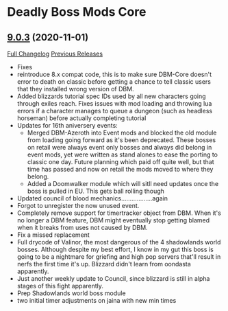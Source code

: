 # Deadly Boss Mods Core

## [9.0.3](https://github.com/DeadlyBossMods/DeadlyBossMods/tree/9.0.3) (2020-11-01)
[Full Changelog](https://github.com/DeadlyBossMods/DeadlyBossMods/compare/9.0.2...9.0.3) [Previous Releases](https://github.com/DeadlyBossMods/DeadlyBossMods/releases)

- Fixes  
- reintroduce 8.x compat code, this is to make sure DBM-Core doesn't error to death on classic before getting a chance to tell classic users that they installed wrong version of DBM.  
- Added blizzards tutorial spec IDs used by all new characters going through exiles reach. Fixes issues with mod loading and throwing lua errors if a character manages to queue a dungeon (such as headless horseman) before actually completing tutorial  
- Updates for 16th aniversery events:  
     - Merged DBM-Azeroth into Event mods and blocked the old module from loading going forward as it's been deprecated. These bosses on retail were always event only bosses and always did belong in event mods, yet were written as stand alones to ease the porting to classic one day. Future planning which paid off quite well, but that time has passed and now on retail the mods moved to where they belong.  
     - Added a Doomwalker module which will sitll need updates once the boss is pulled in EU. This gets ball rolling though  
- Updated council of blood mechanics..................again  
- Forgot to unregister the now unused event.  
- Completely remove support for timertracker object from DBM. When it's no longer a DBM feature, DBM might eventually stop getting blamed when it breaks from uses not caused by DBM.  
- Fix a missed replacement  
- Full drycode of Valinor, the most dangerous of the 4 shadowlands world bosses. Although despite my best effort, I know in my gut this boss is going to be a nightmare for griefing and high pop servers that'll result in nerfs the first time it's up. Blizzard didn't learn from oondasta apparently.  
- Just another weekly update to Council, since blizzard is still in alpha stages of this fight apparently.  
- Prep Shadowlands world boss module  
- two initial timer adjustments on jaina with new min times  
